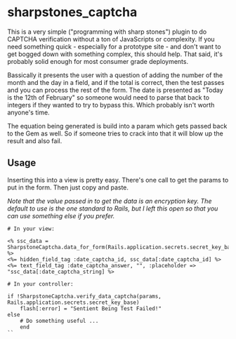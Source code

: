 # sharpstones_captcha

This is a very simple ("programming with sharp stones") plugin to do CAPTCHA verification without a ton of JavaScripts or complexity. If you need something quick - especially for a prototype site - and don't want to get bogged down with something complex, this should help. That said, it's probably solid enough for most consumer grade deployments.

Bassically it presents the user with a question of adding the number of the month and the day in a field, and if the total is correct, then the test passes and you can process the rest of the form. The date is presented as "Today is the 12th of February" so someone would need to parse that back to integers if they wanted to try to bypass this. Which probably isn't worth anyone's time.

The equation being generated is build into a param which gets passed back to the Gem as well. So if someone tries to crack into that it will blow up the result and also fail.

## Usage

Inserting this into a view is pretty easy. There's one call to get the params to put in the form. Then just copy and paste.

_Note that the value passed in to get the data is an encryption key. The default to use is the one standard to Rails, but I left this open so that you can use something else if you prefer._

```
# In your view:

<% ssc_data = SharpstoneCaptcha.data_for_form(Rails.application.secrets.secret_key_base) %>
<%= hidden_field_tag :date_captcha_id, ssc_data[:date_captcha_id] %>
<%= text_field_tag :date_captcha_answer, "", :placeholder => "ssc_data[:date_captcha_string] %>
```

```
# In your controller:

if !SharpstoneCaptcha.verify_data_captcha(params, Rails.application.secrets.secret_key_base)
    flash[:error] = "Sentient Being Test Failed!"
else
    # Do something useful ...
    end
``


